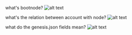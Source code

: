 what's bootnode?
![alt text](https://user-images.githubusercontent.com/58934926/102953277-e2fb2a00-450b-11eb-93cf-2dd4a48e274e.png)

what's the relation between account with node?
![alt text](https://user-images.githubusercontent.com/58934926/102956250-c2829e00-4512-11eb-859c-ca015a9f96c9.png)

what do the genesis.json fields mean?
![alt text](https://user-images.githubusercontent.com/58934926/102956698-91ef3400-4513-11eb-91a4-41b7d8605e0c.png)
